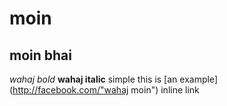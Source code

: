 # moin
## moin bhai
*wahaj bold* 
**wahaj italic**
simple
this is [an example] (http://facebook.com/"wahaj moin") inline link
